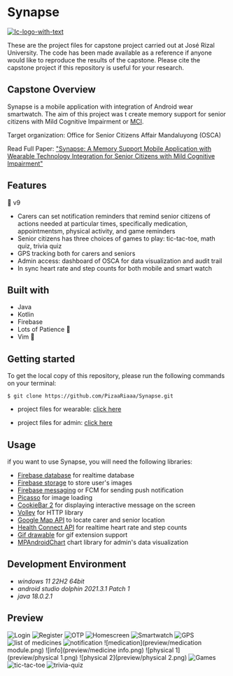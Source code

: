 # Synapse
<a href="https://ibb.co/ckpqjCY"><img src="https://i.ibb.co/ckpqjCY/Ic-logo-with-text.png" alt="Ic-logo-with-text" border="0"></a>

These are the project files for capstone project carried out at José Rizal University. The code
has been made available as a reference if anyone would like to reproduce the results of the capstone.
Please cite the capstone project if this repository is useful for your research.

## Capstone Overview
Synapse is a mobile application with integration of Android wear smartwatch. The aim of this project
was t create memory support for senior citizens with Mild Cognitive Impairment or [MCI](https://www.alz.org/alzheimers-dementia/what-is-dementia/related_conditions/mild-cognitive-impairment).

Target organization: Office for Senior Citizens Affair Mandaluyong (OSCA)

Read Full Paper: ["Synapse: A Memory Support Mobile Application with Wearable Technology Integration for
Senior Citizens with Mild Cognitive Impairment"](fullpaper/Semaphore_FinalChapter1-5.pdf)

## Features
:wrench: v9
* Carers can set notification reminders that remind senior citizens of actions needed at particular
times, specifically medication, appointmentsm, physical activity, and game reminders
* Senior citizens has three choices of games to play: tic-tac-toe, math quiz, trivia quiz
* GPS tracking both for carers and seniors
* Admin access: dashboard of OSCA for data visualization and audit trail
* In sync heart rate and step counts for both mobile and smart watch

## Built with
* Java
* Kotlin
* Firebase
* Lots of Patience :beer:
* Vim :muscle:

## Getting started
To get the local copy of this repository, please run the following commands on your terminal:

```$ git clone https://github.com/PizaaRiaaa/Synapse.git```

* project files for wearable: [click here](synapsewear)

* project files for admin: [click here](osca_admin)

## Usage
if you want to use Synapse, you will need the following libraries:
* [Firebase database](https://firebase.google.com/products/realtime-database?gclsrc=ds&gclsrc=ds&gclid=COyivcbyq_wCFRUFvAodkAQPtw) for realtime database
* [Firebase storage](https://firebase.google.com/products/storage?gclsrc=ds&gclsrc=ds&gclid=CJ3a1IXzq_wCFYK5vAod-kUE_A) to store user's images
* [Firebase messaging](https://firebase.google.com/docs/cloud-messaging) or FCM for sending push notification
* [Picasso](https://square.github.io/picasso/) for image loading
* [CookieBar 2](https://github.com/AviranAbady/CookieBar2) for displaying interactive message on the screen
* [Volley](https://google.github.io/volley/) for HTTP library
* [Google Map API](https://developers.google.com/maps/documentation/android-sdk/get-api-key) to locate carer and senior location
* [Health Connect API](https://developer.android.com/guide/health-and-fitness/health-connect) for realtime heart rate and step counts
* [Gif drawable](https://github.com/koral--/android-gif-drawable) for gif extension support
* [MPAndroidChart](https://github.com/PhilJay/MPAndroidChart) chart library for admin's data visualization

## Development Environment

* _windows 11 22H2 64bit_
* _android studio dolphin 2021.3.1 Patch 1_
* _java 18.0.2.1_

## Preview
![Login](preview/login.png)
![Register](preview/senior-registration.png)
![OTP](preview/OTP.png)
![Homescreen](preview/senior-homescreen.png)
![Smartwatch](preview/smartwatch.png)
![GPS](preview/GPS.png)
![list of medicines](preview/list_of_medicines.png)
![notification](preview/notification.png)
![medication](preview/medication module.png)
![info](preview/medicine info.png)
![physical 1](preview/physical 1.png)
![physical 2](preview/physical 2.png)
![Games](preview/games.png)
![tic-tac-toe](preview/tic-tac-toe.png)
![trivia-quiz](preview/trivia-quiz.png)

